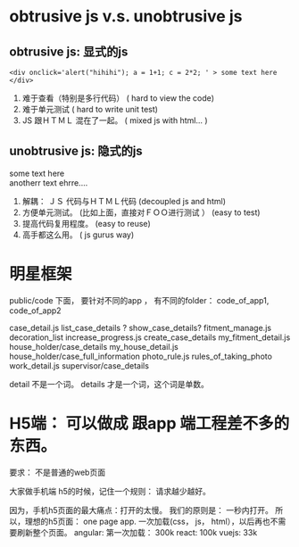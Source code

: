 # obtrusive js v.s. unobtrusive js

## obtrusive js: 显式的js
```
<div onclick='alert("hihihi"); a = 1+1; c = 2*2; ' > some text here </div>
```

1. 难于查看（特别是多行代码）    ( hard to view the code)
2. 难于单元测试   ( hard to write unit test)
3. JS 跟ＨＴＭＬ 混在了一起。 ( mixed js with html... )

## unobtrusive js: 隐式的js

<div class='alert_hi'>some text here</div>
<div class='alert_hi'> anotherr text ehrre.... </div>

<script>
$('.alert_hi').onclick = function (){ alert('hihihi') }
</script>

1. 解耦： ＪＳ 代码与ＨＴＭＬ代码  (decoupled js and html)
2. 方便单元测试。 (比如上面，直接对ＦＯＯ进行测试 ）  (easy to test)
3. 提高代码复用程度。  (easy to reuse)
4. 高手都这么用。 ( js gurus way)







# 明星框架

public/code 下面，  要针对不同的app ， 有不同的folder： code_of_app1, code_of_app2

case_detail.js            list_case_details ?  show_case_details?
fitment_manage.js         decoration_list
increase_progress.js      create_case_details
my_fitment_detail.js      house_holder/case_details
my_house_detail.js        house_holder/case_full_information
photo_rule.js             rules_of_taking_photo
work_detail.js            supervisor/case_details


detail  不是一个词。
details  才是一个词，这个词是单数。


#  H5端： 可以做成 跟app 端工程差不多的东西。
要求：
不是普通的web页面

大家做手机端 h5的时候，记住一个规则： 请求越少越好。

因为，手机h5页面的最大痛点：打开的太慢。
我们的原则是： 一秒内打开。
所以，理想的h5页面：  one page app.  一次加载(css， js， html），以后再也不需要刷新整个页面。
angular: 第一次加载：  300k
react:  100k
vuejs:  33k
